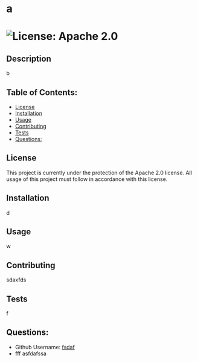 # a
#  ![License: Apache 2.0](https://img.shields.io/badge/License-Apache%202.0-informational?style=for-the-badge&logo=appveyor.svg)

## Description
b

## Table of Contents:
* [License](#license)
* [Installation](#installation)
* [Usage](#usage)
* [Contributing](#contributing)
* [Tests](#tests)
* [Questions](#questions);

## License
This project is currently under the protection of the Apache 2.0 license. 
All usage of this project must follow in accordance with this license.

## Installation
d

## Usage
w

## Contributing
sdaxfds

## Tests
f

## Questions:
* Github Username: [fsdaf](https://github.com/fsdaf)
* fff
asfdafssa

